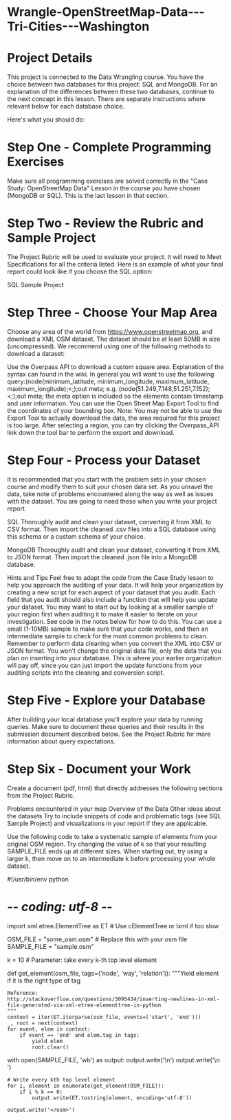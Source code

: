# Wrangle-OpenStreetMap-Data---Tri-Cities---Washington



# Project Details

This project is connected to the Data Wrangling course. You have the choice between two databases for this project: SQL and MongoDB. For an explanation of the differences between these two databases, continue to the next concept in this lesson. There are separate instructions where relevant below for each database choice.

Here's what you should do:

# Step One - Complete Programming Exercises
Make sure all programming exercises are solved correctly in the "Case Study: OpenStreetMap Data" Lesson in the course you have chosen (MongoDB or SQL). This is the last lesson in that section.

# Step Two - Review the Rubric and Sample Project
The Project Rubric will be used to evaluate your project. It will need to Meet Specifications for all the criteria listed. Here is an example of what your final report could look like if you choose the SQL option:

SQL Sample Project

# Step Three - Choose Your Map Area
Choose any area of the world from https://www.openstreetmap.org, and download a XML OSM dataset. The dataset should be at least 50MB in size (uncompressed). We recommend using one of the following methods to download a dataset:

Use the Overpass API to download a custom square area. Explanation of the syntax can found in the wiki. In general you will want to use the following query:(node(minimum_latitude, minimum_longitude, maximum_latitude, maximum_longitude);<;);out meta; e.g. (node(51.249,7.148,51.251,7.152);<;);out meta; the meta option is included so the elements contain timestamp and user information.
You can use the Open Street Map Export Tool to find the coordinates of your bounding box. Note: You may not be able to use the Export Tool to actually download the data, the area required for this project is too large. After selecting a region, you can try clicking the Overpass_API link down the tool bar to perform the export and download.

# Step Four - Process your Dataset
It is recommended that you start with the problem sets in your chosen course and modify them to suit your chosen data set. As you unravel the data, take note of problems encountered along the way as well as issues with the dataset. You are going to need these when you write your project report.

SQL
Thoroughly audit and clean your dataset, converting it from XML to CSV format. Then import the cleaned .csv files into a SQL database using this schema or a custom schema of your choice.

MongoDB
Thoroughly audit and clean your dataset, converting it from XML to JSON format. Then import the cleaned .json file into a MongoDB database.

Hints and Tips
Feel free to adapt the code from the Case Study lesson to help you approach the auditing of your data. It will help your organization by creating a new script for each aspect of your dataset that you audit. Each field that you audit should also include a function that will help you update your dataset.
You may want to start out by looking at a smaller sample of your region first when auditing it to make it easier to iterate on your investigation. See code in the notes below for how to do this. You can use a small (1-10MB) sample to make sure that your code works, and then an intermediate sample to check for the most common problems to clean.
Remember to perform data cleaning when you convert the XML into CSV or JSON format. You won't change the original data file, only the data that you plan on inserting into your database. This is where your earlier organization will pay off, since you can just import the update functions from your auditing scripts into the cleaning and conversion script.

# Step Five - Explore your Database
After building your local database you’ll explore your data by running queries. Make sure to document these queries and their results in the submission document described below. See the Project Rubric for more information about query expectations.

# Step Six - Document your Work
Create a document (pdf, html) that directly addresses the following sections from the Project Rubric.

Problems encountered in your map
Overview of the Data
Other ideas about the datasets
Try to include snippets of code and problematic tags (see SQL Sample Project) and visualizations in your report if they are applicable.

Use the following code to take a systematic sample of elements from your original OSM region. Try changing the value of k so that your resulting SAMPLE_FILE ends up at different sizes. When starting out, try using a larger k, then move on to an intermediate k before processing your whole dataset.

#!/usr/bin/env python
# -*- coding: utf-8 -*-

import xml.etree.ElementTree as ET  # Use cElementTree or lxml if too slow

OSM_FILE = "some_osm.osm"  # Replace this with your osm file
SAMPLE_FILE = "sample.osm"

k = 10 # Parameter: take every k-th top level element

def get_element(osm_file, tags=('node', 'way', 'relation')):
    """Yield element if it is the right type of tag

    Reference:
    http://stackoverflow.com/questions/3095434/inserting-newlines-in-xml-file-generated-via-xml-etree-elementtree-in-python
    """
    context = iter(ET.iterparse(osm_file, events=('start', 'end')))
    _, root = next(context)
    for event, elem in context:
        if event == 'end' and elem.tag in tags:
            yield elem
            root.clear()


with open(SAMPLE_FILE, 'wb') as output:
    output.write('<?xml version="1.0" encoding="UTF-8"?>\n')
    output.write('<osm>\n  ')

    # Write every kth top level element
    for i, element in enumerate(get_element(OSM_FILE)):
        if i % k == 0:
            output.write(ET.tostring(element, encoding='utf-8'))

    output.write('</osm>')
